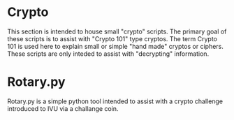 # Crypto
This section is intended to house small "crypto" scripts. The primary goal of these scripts is to assist with "Crypto 101" type cryptos. The term Crypto 101 is used here to explain small or simple "hand made" cryptos or ciphers. These scripts are only inteded to assist with "decrypting" information.

# Rotary.py
Rotary.py is a simple python tool intended to assist with a crypto challenge introduced to IVU via a challange coin.
